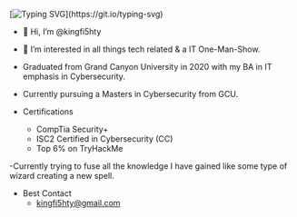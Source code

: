 [![Typing SVG](https://readme-typing-svg.demolab.com?font=Fira+Code&pause=1000&color=F70C0C&center=true&vCenter=true&width=450&height=100&lines=Welcome+To+Kings+Domain;One+Man+Show%2C+IT+Generalist%2C+DevOps;Let+Me+Know+How+I+Can+Help...)](https://git.io/typing-svg)


- 👋 Hi, I’m @kingfi5hty
- 👀 I’m interested in all things tech related & a IT One-Man-Show.
- Graduated from Grand Canyon University in 2020 with my BA in IT emphasis in Cybersecurity.
- Currently pursuing a Masters in Cybersecurity from GCU.

- Certifications
   - CompTia Security+
   - ISC2 Certified in Cybersecurity (CC)
   - Top 6% on TryHackMe
 

-Currently trying to fuse all the knowledge I have gained like some type of wizard creating a new spell.

- Best Contact
   - kingfi5hty@gmail.com



<!---
kingfi5hty/kingfi5hty is a ✨ special ✨ repository because its `README.md` (this file) appears on your GitHub profile.
You can click the Preview link to take a look at your changes.
--->

